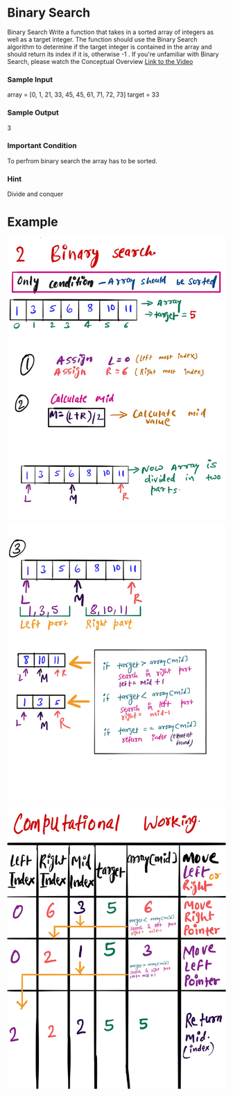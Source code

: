 # Binary Search #
Binary Search
Write a function that takes in a sorted array of integers as well as a target integer. The function should use the Binary Search algorithm to determine if
the target integer is contained in the array and should return its index if it is, otherwise -1 .
If you're unfamiliar with Binary Search, please watch the Conceptual Overview [Link to the Video](https://www.youtube.com/watch?v=T98PIp4omUA) 
### Sample Input ###
array = [0, 1, 21, 33, 45, 45, 61, 71, 72, 73]
target = 33
### Sample Output ###
3

### Important Condition ###
To perfrom binary search the array has to be sorted. 

### Hint ###
Divide and conquer   

# Example #
![](images/binarysearch1.png)
![](images/binarysearch2.png)
![](images/binarysearch3.png)
